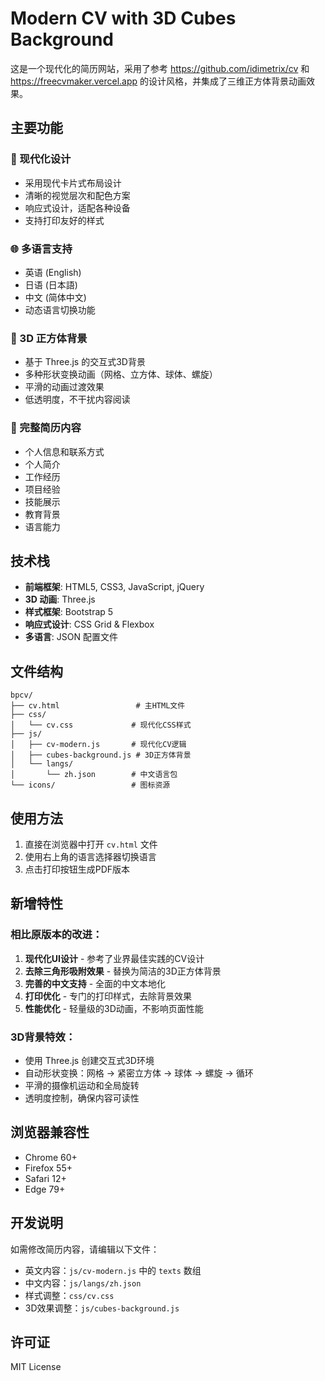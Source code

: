 # Modern CV with 3D Cubes Background

这是一个现代化的简历网站，采用了参考 https://github.com/idimetrix/cv 和 https://freecvmaker.vercel.app 的设计风格，并集成了三维正方体背景动画效果。

## 主要功能

### 🎨 现代化设计
- 采用现代卡片式布局设计
- 清晰的视觉层次和配色方案
- 响应式设计，适配各种设备
- 支持打印友好的样式

### 🌐 多语言支持
- 英语 (English)
- 日语 (日本語) 
- 中文 (简体中文)
- 动态语言切换功能

### 🎯 3D 正方体背景
- 基于 Three.js 的交互式3D背景
- 多种形状变换动画（网格、立方体、球体、螺旋）
- 平滑的动画过渡效果
- 低透明度，不干扰内容阅读

### 📄 完整简历内容
- 个人信息和联系方式
- 个人简介
- 工作经历
- 项目经验
- 技能展示
- 教育背景
- 语言能力

## 技术栈

- **前端框架**: HTML5, CSS3, JavaScript, jQuery
- **3D 动画**: Three.js
- **样式框架**: Bootstrap 5
- **响应式设计**: CSS Grid & Flexbox
- **多语言**: JSON 配置文件

## 文件结构

```
bpcv/
├── cv.html                 # 主HTML文件
├── css/
│   └── cv.css             # 现代化CSS样式
├── js/
│   ├── cv-modern.js       # 现代化CV逻辑
│   ├── cubes-background.js # 3D正方体背景
│   └── langs/
│       └── zh.json        # 中文语言包
└── icons/                 # 图标资源
```

## 使用方法

1. 直接在浏览器中打开 `cv.html` 文件
2. 使用右上角的语言选择器切换语言
3. 点击打印按钮生成PDF版本

## 新增特性

### 相比原版本的改进：
1. **现代化UI设计** - 参考了业界最佳实践的CV设计
2. **去除三角形吸附效果** - 替换为简洁的3D正方体背景
3. **完善的中文支持** - 全面的中文本地化
4. **打印优化** - 专门的打印样式，去除背景效果
5. **性能优化** - 轻量级的3D动画，不影响页面性能

### 3D背景特效：
- 使用 Three.js 创建交互式3D环境
- 自动形状变换：网格 → 紧密立方体 → 球体 → 螺旋 → 循环
- 平滑的摄像机运动和全局旋转
- 透明度控制，确保内容可读性

## 浏览器兼容性

- Chrome 60+
- Firefox 55+
- Safari 12+
- Edge 79+

## 开发说明

如需修改简历内容，请编辑以下文件：
- 英文内容：`js/cv-modern.js` 中的 `texts` 数组
- 中文内容：`js/langs/zh.json`
- 样式调整：`css/cv.css`
- 3D效果调整：`js/cubes-background.js`

## 许可证

MIT License
